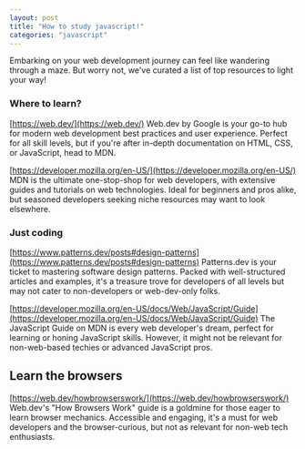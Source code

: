 ```yaml
---
layout: post
title: "How to study javascript!"
categories: "javascript"
---
```


Embarking on your web development journey can feel like wandering through a maze. But worry not, we've curated a list of top resources to light your way!

### Where to learn?

[https://web.dev/](https://web.dev/) 
Web.dev by Google is your go-to hub for modern web development best practices and user experience. Perfect for all skill levels, but if you're after in-depth documentation on HTML, CSS, or JavaScript, head to MDN.

[https://developer.mozilla.org/en-US/](https://developer.mozilla.org/en-US/) 
MDN is the ultimate one-stop-shop for web developers, with extensive guides and tutorials on web technologies. Ideal for beginners and pros alike, but seasoned developers seeking niche resources may want to look elsewhere.

### Just coding
[https://www.patterns.dev/posts#design-patterns](https://www.patterns.dev/posts#design-patterns) Patterns.dev is your ticket to mastering software design patterns. Packed with well-structured articles and examples, it's a treasure trove for developers of all levels but may not cater to non-developers or web-dev-only folks.

[https://developer.mozilla.org/en-US/docs/Web/JavaScript/Guide](https://developer.mozilla.org/en-US/docs/Web/JavaScript/Guide) The JavaScript Guide on MDN is every web developer's dream, perfect for learning or honing JavaScript skills. However, it might not be relevant for non-web-based techies or advanced JavaScript pros.

## Learn the browsers
[https://web.dev/howbrowserswork/](https://web.dev/howbrowserswork/) Web.dev's "How Browsers Work" guide is a goldmine for those eager to learn browser mechanics. Accessible and engaging, it's a must for web developers and the browser-curious, but not as relevant for non-web tech enthusiasts.